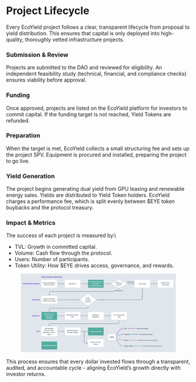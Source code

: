 # Project Lifecycle

Every EcoYield project follows a clear, transparent lifecycle from proposal to yield distribution. This ensures that capital is only deployed into high-quality, thoroughly vetted infrastructure projects.

### Submission & Review

Projects are submitted to the DAO and reviewed for eligibility. An independent feasibility study (technical, financial, and compliance checks) ensures viability before approval.

### Funding

Once approved, projects are listed on the EcoYield platform for investors to commit capital. If the funding target is not reached, Yield Tokens are refunded.

### Preparation

When the target is met, EcoYield collects a small structuring fee and sets up the project SPV. Equipment is procured and installed, preparing the project to go live.

### Yield Generation

The project begins generating dual yield from GPU leasing and renewable energy sales. Yields are distributed to Yield Token holders. EcoYield charges a performance fee, which is split evenly between $EYE token buybacks and the protocol treasury.

### Impact & Metrics

The success of each project is measured by:\


* TVL: Growth in committed capital.
* Volume: Cash flow through the protocol.
* Users: Number of participants.
* Token Utility: How $EYE drives access, governance, and rewards.



<figure><img src="../.gitbook/assets/Screenshot 2025-09-06 at 00.36.14.png" alt=""><figcaption></figcaption></figure>

This process ensures that every dollar invested flows through a transparent, audited, and accountable cycle - aligning EcoYield’s growth directly with investor returns.
